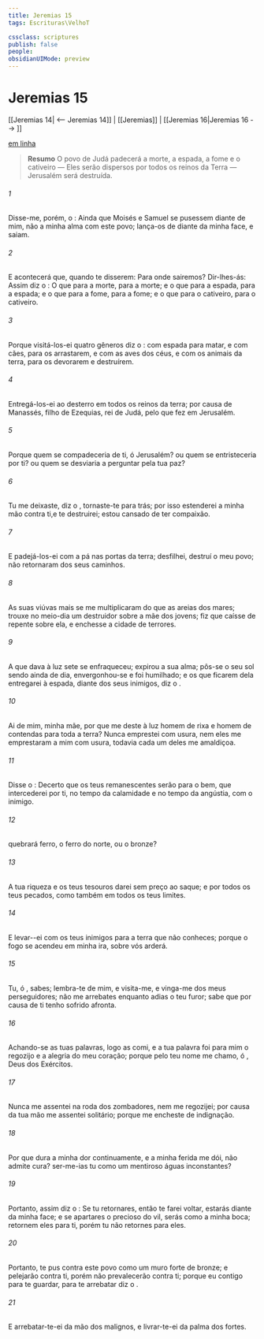 ```yaml
---
title: Jeremias 15
tags: Escrituras\VelhoT

cssclass: scriptures
publish: false
people:
obsidianUIMode: preview
---
```


# Jeremias 15
[[Jeremias 14| <-- Jeremias 14]] | [[Jeremias]] | [[Jeremias 16|Jeremias 16 --> ]]

[em linha](https://churchofjesuschrist.org/study/scriptures/ot/jer/15?lang=por)

> __Resumo__
O povo de Judá padecerá a morte, a espada, a fome e o cativeiro — Eles serão dispersos por todos os reinos da Terra — Jerusalém será destruída.

###### 1 
Disse-me, porém, o : Ainda que Moisés e Samuel se pusessem diante de mim, não  a minha alma com este povo; lança-os de diante da minha face, e saiam.

###### 2 
E acontecerá que, quando te disserem: Para onde sairemos? Dir-lhes-ás: Assim diz o : O que para a morte, para a morte; e o que para a espada, para a espada; e o que para a fome, para a fome; e o que para o cativeiro, para o cativeiro.

###### 3 
Porque visitá-los-ei  quatro gêneros  diz o : com espada para matar, e com cães, para os arrastarem, e com as aves dos céus, e com os animais da terra, para os devorarem e destruírem.

###### 4 
Entregá-los-ei ao desterro em todos os reinos da terra; por causa de Manassés, filho de Ezequias, rei de Judá, pelo que fez em Jerusalém.

###### 5 
Porque quem se compadeceria de ti, ó Jerusalém? ou quem se entristeceria por ti? ou quem se desviaria a perguntar pela tua paz?

###### 6 
Tu me deixaste, diz o ,  tornaste-te para trás; por isso estenderei a minha mão contra ti,e te destruirei;  estou cansado de ter compaixão.

###### 7 
E padejá-los-ei com a pá nas portas da terra;  desfilhei,  destruí o meu povo; não retornaram dos seus caminhos.

###### 8 
As suas viúvas mais se me multiplicaram do que as areias dos mares; trouxe no meio-dia um destruidor sobre a mãe dos jovens; fiz que caísse de repente sobre ela, e enchesse a cidade de terrores.

###### 9 
A que dava à luz sete se enfraqueceu; expirou a sua alma; pôs-se o seu sol sendo ainda de dia, envergonhou-se e foi humilhado; e os que ficarem dela entregarei à espada, diante dos seus inimigos, diz o .

###### 10 
Ai de mim, minha mãe, por que me deste à luz homem de rixa e homem de contendas para toda a terra? Nunca  emprestei com usura, nem eles me emprestaram a mim com usura, todavia cada um deles me amaldiçoa.

###### 11 
Disse o : Decerto que os teus remanescentes serão para o bem, que intercederei por ti, no tempo da calamidade e no tempo da angústia, com o inimigo.

###### 12 
 quebrará  ferro, o ferro do norte, ou o bronze?

###### 13 
A tua riqueza e os teus tesouros darei sem preço ao saque; e  por todos os teus pecados, como também em todos os teus limites.

###### 14 
E levar--ei com os teus inimigos para a terra que não conheces; porque o fogo se acendeu em minha ira,  sobre vós arderá.

###### 15 
Tu, ó ,  sabes; lembra-te de mim, e visita-me, e vinga-me dos meus perseguidores; não me arrebates enquanto adias o teu furor; sabe que por causa de ti tenho sofrido afronta.

###### 16 
Achando-se as tuas palavras, logo as comi, e a tua palavra foi para mim o regozijo e a alegria do meu coração; porque pelo teu nome me chamo, ó , Deus dos Exércitos.

###### 17 
Nunca me assentei na roda dos zombadores, nem me regozijei; por causa da tua mão me assentei solitário; porque me encheste de indignação.

###### 18 
Por que dura a minha dor continuamente, e a minha ferida me dói,  não admite cura?  ser-me-ias tu como um mentiroso  águas inconstantes?

###### 19 
Portanto, assim diz o : Se tu retornares, então te farei voltar,  estarás diante da minha face; e se apartares o precioso do vil, serás como a minha boca; retornem eles para ti, porém tu não retornes para eles.

###### 20 
Portanto, te pus contra este povo como um muro forte de bronze; e pelejarão contra ti, porém não prevalecerão contra ti; porque eu  contigo para te guardar, para te arrebatar  diz o .

###### 21 
E arrebatar-te-ei da mão dos malignos, e livrar-te-ei da palma dos fortes.


